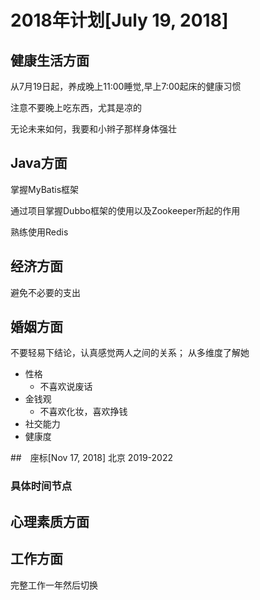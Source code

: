 
# 2018年计划[July 19, 2018]

## 健康生活方面

从7月19日起，养成晚上11:00睡觉,早上7:00起床的健康习惯

注意不要晚上吃东西，尤其是凉的

无论未来如何，我要和小辫子那样身体强壮

## Java方面

掌握MyBatis框架

通过项目掌握Dubbo框架的使用以及Zookeeper所起的作用

熟练使用Redis

## 经济方面



避免不必要的支出

## 婚姻方面

不要轻易下结论，认真感觉两人之间的关系；
从多维度了解她
+ 性格
    + 不喜欢说废话
+ 金钱观
    + 不喜欢化妆，喜欢挣钱
+ 社交能力
+ 健康度

##　座标[Nov 17, 2018]
北京 2019-2022


### 具体时间节点


## 心理素质方面


## 工作方面

完整工作一年然后切换













